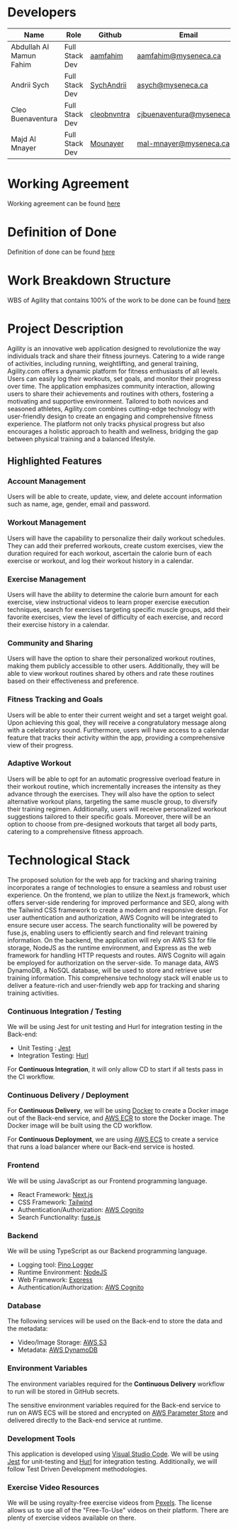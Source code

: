 # Developers

| Name                    | Role           | Github                                        | Email                      |
| ----------------------- | -------------- | --------------------------------------------- | -------------------------- |
| Abdullah Al Mamun Fahim | Full Stack Dev | [aamfahim](https://github.com/aamfahim)       | aamfahim@myseneca.ca       |
| Andrii Sych             | Full Stack Dev | [SychAndrii](https://github.com/SychAndrii)   | asych@myseneca.ca          |
| Cleo Buenaventura       | Full Stack Dev | [cleobnvntra](https://github.com/cleobnvntra) | cjbuenaventura@myseneca.ca |
| Majd Al Mnayer          | Full Stack Dev | [Mounayer](https://github.com/Mounayer)       | mal-mnayer@myseneca.ca     |

# Working Agreement

Working agreement can be found [here](https://github.com/BTS-2023-2024/Group_02/blob/main/wa.md)

# Definition of Done

Definition of done can be found [here](https://github.com/BTS-2023-2024/Group_02/blob/main/dod.md)

# Work Breakdown Structure

WBS of Agility that contains 100% of the work to be done can be found [here](https://github.com/BTS-2023-2024/Group_02/blob/main/Agility_WBS.png)

# Project Description

Agility is an innovative web application designed to revolutionize the way individuals track and share their fitness journeys. Catering to a wide range of activities, including running, weightlifting, and general training, Agility.com offers a dynamic platform for fitness enthusiasts of all levels. Users can easily log their workouts, set goals, and monitor their progress over time. The application emphasizes community interaction, allowing users to share their achievements and routines with others, fostering a motivating and supportive environment. Tailored to both novices and seasoned athletes, Agility.com combines cutting-edge technology with user-friendly design to create an engaging and comprehensive fitness experience. The platform not only tracks physical progress but also encourages a holistic approach to health and wellness, bridging the gap between physical training and a balanced lifestyle.

## Highlighted Features

### Account Management

Users will be able to create, update, view, and delete account information such as name, age, gender, email and password.

### Workout Management

Users will have the capability to personalize their daily workout schedules. They can add their preferred workouts, create custom exercises, view the duration required for each workout, ascertain the calorie burn of each exercise or workout, and log their workout history in a calendar.

### Exercise Management

Users will have the ability to determine the calorie burn amount for each exercise, view instructional videos to learn proper exercise execution techniques, search for exercises targeting specific muscle groups, add their favorite exercises, view the level of difficulty of each exercise, and record their exercise history in a calendar.

### Community and Sharing

Users will have the option to share their personalized workout routines, making them publicly accessible to other users. Additionally, they will be able to view workout routines shared by others and rate these routines based on their effectiveness and preference.

### Fitness Tracking and Goals

Users will be able to enter their current weight and set a target weight goal. Upon achieving this goal, they will receive a congratulatory message along with a celebratory sound. Furthermore, users will have access to a calendar feature that tracks their activity within the app, providing a comprehensive view of their progress.

### Adaptive Workout

Users will be able to opt for an automatic progressive overload feature in their workout routine, which incrementally increases the intensity as they advance through the exercises. They will also have the option to select alternative workout plans, targeting the same muscle group, to diversify their training regimen. Additionally, users will receive personalized workout suggestions tailored to their specific goals. Moreover, there will be an option to choose from pre-designed workouts that target all body parts, catering to a comprehensive fitness approach.

# Technological Stack

The proposed solution for the web app for tracking and sharing training incorporates a range of technologies to ensure a seamless and robust user experience. On the frontend, we plan to utilize the Next.js framework, which offers server-side rendering for improved performance and SEO, along with the Tailwind CSS framework to create a modern and responsive design. For user authentication and authorization, AWS Cognito will be integrated to ensure secure user access. The search functionality will be powered by fuse.js, enabling users to efficiently search and find relevant training information. On the backend, the application will rely on AWS S3 for file storage, NodeJS as the runtime environment, and Express as the web framework for handling HTTP requests and routes. AWS Cognito will again be employed for authorization on the server-side. To manage data, AWS DynamoDB, a NoSQL database, will be used to store and retrieve user training information. This comprehensive technology stack will enable us to deliver a feature-rich and user-friendly web app for tracking and sharing training activities.

### Continuous Integration / Testing

We will be using Jest for unit testing and Hurl for integration testing in the Back-end:

- Unit Testing : [Jest](https://jestjs.io/)
- Integration Testing: [Hurl](https://hurl.dev/)

For **Continuous Integration**, it will only allow CD to start if all tests pass in the CI workflow.

### Continuous Delivery / Deployment

For **Continuous Delivery**, we will be using [Docker](https://www.docker.com/) to create a Docker image out of the Back-end service, and [AWS ECR](https://aws.amazon.com/ecr/) to store the Docker image. The Docker image will be built using the CD workflow.

For **Continuous Deployment**, we are using [AWS ECS](https://aws.amazon.com/ecs/) to create a service that runs a load balancer where our Back-end service is hosted.

### Frontend

We will be using JavaScript as our Frontend programming language.

- React Framework: [Next.js](https://nextjs.org/)
- CSS Framework: [Tailwind](https://tailwindcss.com/)
- Authentication/Authorization: [AWS Cognito](https://aws.amazon.com/cognito/)
- Search Functionality: [fuse.js](https://www.fusejs.io/)

### Backend

We will be using TypeScript as our Backend programming language.

- Logging tool: [Pino Logger](https://getpino.io/#/)
- Runtime Environment: [NodeJS](https://nodejs.org/en)
- Web Framework: [Express](https://expressjs.com/)
- Authentication/Authorization: [AWS Cognito](https://aws.amazon.com/cognito/)

### Database

The following services will be used on the Back-end to store the data and the metadata:

- Video/Image Storage: [AWS S3](https://aws.amazon.com/s3/)
- Metadata: [AWS DynamoDB](https://aws.amazon.com/dynamodb/)

### Environment Variables

The environment variables required for the **Continuous Delivery** workflow to run will be stored in GitHub secrets.

The sensitive environment variables required for the Back-end service to run on AWS ECS will be stored and encrypted on [AWS Parameter Store](https://docs.aws.amazon.com/systems-manager/latest/userguide/systems-manager-parameter-store.html) and delivered directly to the Back-end service at runtime.

### Development Tools

This application is developed using [Visual Studio Code](https://code.visualstudio.com/). We will be using [Jest](https://jestjs.io/) for unit-testing and [Hurl](https://hurl.dev/) for integration testing. Additionally, we will follow Test Driven Development methodologies.

### Exercise Video Resources

We will be using royalty-free exercise videos from [Pexels](https://www.pexels.com/). The license allows us to use all of the "Free-To-Use" videos on their platform. There are plenty of exercise videos available on there.
